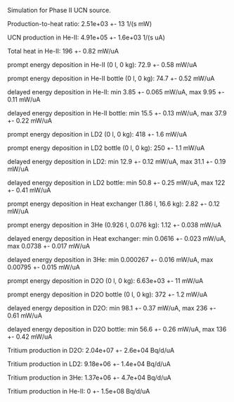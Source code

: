 Simulation for Phase II UCN source.

Production-to-heat ratio:
2.51e+03 +- 13 1/(s mW)

UCN production in He-II:
4.91e+05 +- 1.6e+03 1/(s uA)

Total heat in He-II:
196 +- 0.82 mW/uA

prompt energy deposition in He-II (0 l, 0 kg):
72.9 +- 0.58 mW/uA

prompt energy deposition in He-II bottle (0 l, 0 kg):
74.7 +- 0.52 mW/uA

delayed energy deposition in He-II:
min 3.85 +- 0.065 mW/uA, max 9.95 +- 0.11 mW/uA

delayed energy deposition in He-II bottle:
min 15.5 +- 0.13 mW/uA, max 37.9 +- 0.22 mW/uA

prompt energy deposition in LD2 (0 l, 0 kg):
418 +- 1.6 mW/uA

prompt energy deposition in LD2 bottle (0 l, 0 kg):
250 +- 1.1 mW/uA

delayed energy deposition in LD2:
min 12.9 +- 0.12 mW/uA, max 31.1 +- 0.19 mW/uA

delayed energy deposition in LD2 bottle:
min 50.8 +- 0.25 mW/uA, max 122 +- 0.41 mW/uA

prompt energy deposition in Heat exchanger (1.86 l, 16.6 kg):
2.82 +- 0.12 mW/uA

prompt energy deposition in 3He (0.926 l, 0.076 kg):
1.12 +- 0.038 mW/uA

delayed energy deposition in Heat exchanger:
min 0.0616 +- 0.023 mW/uA, max 0.0738 +- 0.017 mW/uA

delayed energy deposition in 3He:
min 0.000267 +- 0.016 mW/uA, max 0.00795 +- 0.015 mW/uA

prompt energy deposition in D2O (0 l, 0 kg):
6.63e+03 +- 11 mW/uA

prompt energy deposition in D2O bottle (0 l, 0 kg):
372 +- 1.2 mW/uA

delayed energy deposition in D2O:
min 98.1 +- 0.37 mW/uA, max 236 +- 0.61 mW/uA

delayed energy deposition in D2O bottle:
min 56.6 +- 0.26 mW/uA, max 136 +- 0.42 mW/uA

Tritium production in D2O:
2.04e+07 +- 2.6e+04 Bq/d/uA

Tritium production in LD2:
9.18e+06 +- 1.4e+04 Bq/d/uA

Tritium production in 3He:
1.37e+06 +- 4.7e+04 Bq/d/uA

Tritium production in He-II:
0 +- 1.5e+08 Bq/d/uA


